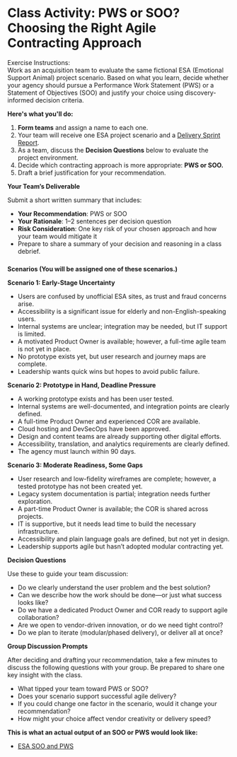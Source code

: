 # Class Activity: PWS or SOO? Choosing the Right Agile Contracting Approach

Exercise Instructions:  
Work as an acquisition team to evaluate the same fictional ESA (Emotional Support Animal) project scenario. Based on what you learn, decide whether your agency should pursue a Performance Work Statement (PWS) or a Statement of Objectives (SOO) and justify your choice using discovery-informed decision criteria.

**Here's what you'll do:**

1. **Form teams** and assign a name to each one.  
2. Your team will receive one ESA project scenario and a [Delivery Sprint Report](https://github.com/usds/ditap-curriculum-update/blob/main/3_Curriculum/3C_DITAP-Adaptation-Curriculum/3C.1_DITAP-Product-Thinking-And-Acquistions-Curriculum/Module%203/Artifact%3A%20Discovery%20Sprint%20Report.md).  
3. As a team, discuss the **Decision Questions** below to evaluate the project environment.  
4. Decide which contracting approach is more appropriate: **PWS or SOO.**  
5. Draft a brief justification for your recommendation.

**Your Team’s Deliverable**

Submit a short written summary that includes:

* **Your Recommendation**: PWS or SOO  
* **Your Rationale**: 1–2 sentences per decision question  
* **Risk Consideration**: One key risk of your chosen approach and how your team would mitigate it  
* Prepare to share a summary of your decision and reasoning in a class debrief.

### 

**Scenarios (You will be assigned one of these scenarios.)**

**Scenario 1: Early-Stage Uncertainty**

* Users are confused by unofficial ESA sites, as trust and fraud concerns arise.  
* Accessibility is a significant issue for elderly and non-English-speaking users.  
* Internal systems are unclear; integration may be needed, but IT support is limited.  
* A motivated Product Owner is available; however, a full-time agile team is not yet in place.  
* No prototype exists yet, but user research and journey maps are complete.  
* Leadership wants quick wins but hopes to avoid public failure.

**Scenario 2: Prototype in Hand, Deadline Pressure**

* A working prototype exists and has been user tested.  
* Internal systems are well-documented, and integration points are clearly defined.  
* A full-time Product Owner and experienced COR are available.  
* Cloud hosting and DevSecOps have been approved.  
* Design and content teams are already supporting other digital efforts.  
* Accessibility, translation, and analytics requirements are clearly defined.  
* The agency must launch within 90 days.

**Scenario 3: Moderate Readiness, Some Gaps**

* User research and low-fidelity wireframes are complete; however, a tested prototype has not been created yet.  
* Legacy system documentation is partial; integration needs further exploration.  
* A part-time Product Owner is available; the COR is shared across projects.  
* IT is supportive, but it needs lead time to build the necessary infrastructure.  
* Accessibility and plain language goals are defined, but not yet in design.  
* Leadership supports agile but hasn’t adopted modular contracting yet.

**Decision Questions**

Use these to guide your team discussion:

* Do we clearly understand the user problem and the best solution?  
* Can we describe how the work should be done—or just what success looks like?  
* Do we have a dedicated Product Owner and COR ready to support agile collaboration?  
* Are we open to vendor-driven innovation, or do we need tight control?  
* Do we plan to iterate (modular/phased delivery), or deliver all at once?

**Group Discussion Prompts**

After deciding and drafting your recommendation, take a few minutes to discuss the following questions with your group. Be prepared to share one key insight with the class.

* What tipped your team toward PWS or SOO?  
* Does your scenario support successful agile delivery?  
* If you could change one factor in the scenario, would it change your recommendation?  
* How might your choice affect vendor creativity or delivery speed?

**This is what an actual output of an SOO or PWS would look like:** 

* [ESA SOO and PWS](https://github.com/usds/ditap-curriculum-update/blob/main/3_Curriculum/3C_DITAP-Adaptation-Curriculum/3C.1_DITAP-Product-Thinking-And-Acquistions-Curriculum/Module%203/Artifact%3A%20ESA%20SOO%20and%20PWS.md)
